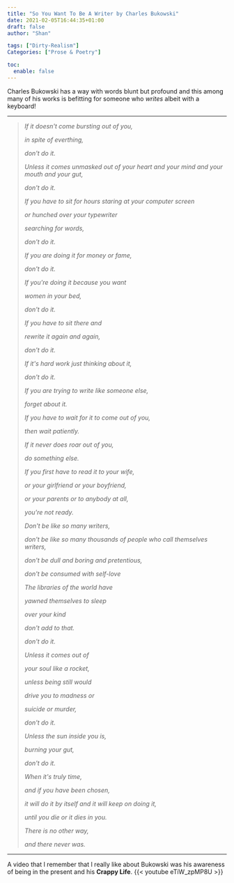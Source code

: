 ```yaml
---
title: "So You Want To Be A Writer by Charles Bukowski"
date: 2021-02-05T16:44:35+01:00
draft: false
author: "Shan"

tags: ["Dirty-Realism"]
Categories: ["Prose & Poetry"]

toc:
  enable: false
---
```

<!--more-->
Charles Bukowski has a way with words blunt but profound and this among many of his works is befitting for someone who _writes_ albeit with a keyboard!

---

> _If it doesn't come bursting out of you,_
>
> _in spite of everthing,_
>
> _don't do it._
>
> _Unless it comes unmasked out of your heart and your mind and your mouth and your gut,_
>
> _don't do it._
>
> _If you have to sit for hours staring at your computer screen_
>
> _or hunched over your_
> _typewriter_
>
> _searching for words,_
>
> _don't do it._
>
> _If you are doing it for money or fame,_
>
> _don't do it._
>
> _If you're doing it because you want_
> 
> _women in your bed,_
>
> _don't do it._
>
> _If you have to sit there and_
>
> _rewrite it again and again,_
>
> _don't do it._
>
> _If it's hard work just thinking about it,_
>
> _don't do it._
>
> _If you are trying to write like someone else,_
>
> _forget about it._
>
> _If you have to wait for it to come out of you,_
>
> _then wait patiently._
>
> _If it never does roar out of you,_
>
> _do something else._
>
> _If you first have to read it to your wife,_
> 
> _or your girlfriend or your boyfriend,_
>
> _or your parents or to anybody at all,_
>
> _you're not ready._
>
> _Don't be like so many writers,_
>
> _don't be like so many thousands of people who call themselves writers,_
>
> _don't be dull and boring and pretentious,_
>
> _don't be consumed with self-love_
>
> _The libraries of the world have_
>
> _yawned themselves to sleep_
>
> _over your kind_
>
> _don't add to that._
>
> _don't do it._
>
> _Unless it comes out of_
>
> _your soul like a rocket,_
>
> _unless being still would_
>
> _drive you to madness or_
>
> _suicide or murder,_
>
> _don't do it._
>
> _Unless the sun inside you is,_
> 
> _burning your gut,_
>
> _don't do it._
>
> _When it's truly time,_
>
> _and if you have been chosen,_
>
> _it will do it by itself and it will keep on doing it,_
>
> _until you die or it dies in you._
>
> _There is no other way,_
>
> _and there never was._

---
A video that I remember that I really like about Bukowski was his awareness of being in the present and his __Crappy Life__.
{{< youtube eTiW_zpMP8U >}}